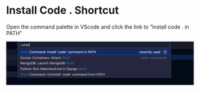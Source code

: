 # Install Code . Shortcut

Open the command palette in VScode and click the link to “install code . in PATH”

![code shortcut img](../assets/code.shortcut.png)
